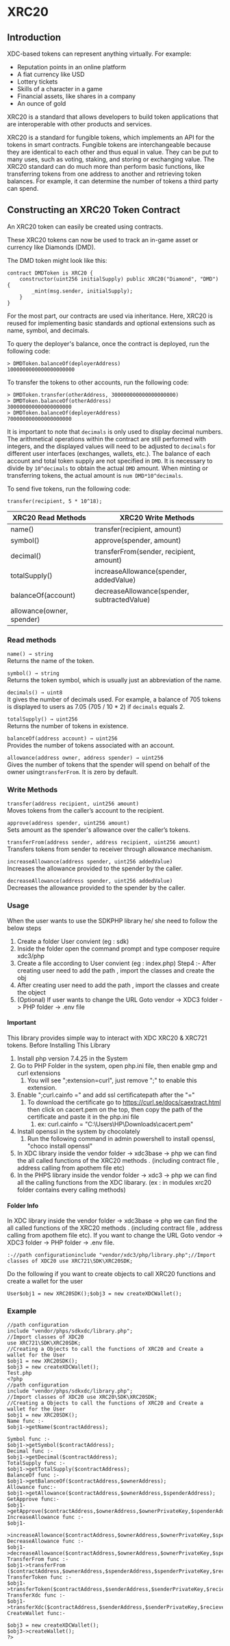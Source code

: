 # XRC20

## Introduction

XDC-based tokens can represent anything virtually. For example:

* Reputation points in an online platform
* A fiat currency like USD
* Lottery tickets
* Skills of a character in a game
* Financial assets, like shares in a company
* An ounce of gold

XRC20 is a standard that allows developers to build token applications that are interoperable with other products and services.

XRC20 is a standard for fungible tokens, which implements an API for the tokens in smart contracts. Fungible tokens are interchangeable because they are identical to each other and thus equal in value. They can be put to many uses, such as voting, staking, and storing or exchanging value. The XRC20 standard can do much more than perform basic functions, like transferring tokens from one address to another and retrieving token balances. For example, it can determine the number of tokens a third party can spend.

## **Constructing an XRC20 Token Contract**

An XRC20 token can easily be created using contracts.&#x20;

These XRC20 tokens can now be used to track an in-game asset or currency like Diamonds (DMD).

The DMD token might look like this:

```
contract DMDToken is XRC20 {
    constructor(uint256 initialSupply) public XRC20("Diamond", "DMD") {
        _mint(msg.sender, initialSupply);
    }
}
```

For the most part, our contracts are used via inheritance. Here, XRC20 is reused for implementing basic standards and optional extensions such as name, symbol, and decimals.

To query the deployer's balance, once the contract is deployed, run the following code:

```
> DMDToken.balanceOf(deployerAddress)
1000000000000000000000
```

To transfer the tokens to other accounts, run the following code:

```
> DMDToken.transfer(otherAddress, 300000000000000000000)
> DMDToken.balanceOf(otherAddress)
300000000000000000000
> DMDToken.balanceOf(deployerAddress)
700000000000000000000
```

It is important to note that `decimals` is only used to display decimal numbers. The arithmetical operations within the contract are still performed with integers, and the displayed values will need to be adjusted to `decimals` for different user interfaces (exchanges, wallets, etc.). The balance of each account and total token supply are not specified in `DMD`. It is necessary to divide by `10^decimals` to obtain the actual `DMD` amount. When minting or transferring tokens, the actual amount is `num DMD*10^decimals`.

To send five tokens, run the following code:

```
transfer(recipient, 5 * 10^18);
```

| XRC20 Read Methods        | XRC20 Write Methods                         |
| ------------------------- | ------------------------------------------- |
| name()                    | transfer(recipient, amount)                 |
| symbol()                  | approve(spender, amount)                    |
| decimal()                 | transferFrom(sender, recipient, amount)     |
| totalSupply()             | increaseAllowance(spender, addedValue)      |
| balanceOf(account)        | decreaseAllowance(spender, subtractedValue) |
| allowance(owner, spender) |                                             |

### Read methods

`name() → string`\
Returns the name of the token.

`symbol() → string`\
Returns the token symbol, which is usually just an abbreviation of the name.

`decimals() → uint8`\
It gives the number of decimals used. For example, a balance of 705 tokens is displayed to users as 7.05 (705 / 10 \* 2) if `decimals` equals 2.

`totalSupply() → uint256`\
Returns the number of tokens in existence.

`balanceOf(address account) → uint256`\
Provides the number of tokens associated with an account.

`allowance(address owner, address spender) → uint256`\
Gives the number of tokens that the spender will spend on behalf of the owner using`transferFrom`. It is zero by default.

### Write Methods

&#x20;`transfer(address recipient, uint256 amount)`\
Moves tokens from the caller’s account to the recipient.

`approve(address spender, uint256 amount)`\
Sets amount as the spender's allowance over the caller’s tokens.

`transferFrom(address sender, address recipient, uint256 amount)`\
Transfers tokens from sender to receiver through allowance mechanism.

`increaseAllowance(address spender, uint256 addedValue)`\
Increases the allowance provided to the spender by the caller.

`decreaseAllowance(address spender, uint256 addedValue)`\
Decreases the allowance provided to the spender by the caller.

### Usage

When the user wants to use the SDKPHP library he/ she need to follow the below steps

1. Create a folder User convient (eg : sdk)
2. Inside the folder open the command prompt and type composer require xdc3/php
3. Create a file according to  User convient (eg : index.php) Step4 :- After creating user need to add the path , import the classes and create the obj
4. After creating user need to add the path , import the classes and create the object
5. (Optional) If user wants to change the URL Goto vendor -> XDC3 folder -> PHP folder -> .env file

#### Important

This library provides simple way to interact with XDC XRC20 & XRC721 tokens.  Before Installing This Library

1. Install php version 7.4.25 in the System
2. Go to PHP Folder in the system, open php.ini file, then enable gmp and curl extensions
   1. You will see ";extension=curl", just remove ";" to enable this extension.
3. Enable ";curl.cainfo =" and add ssl certificatepath after the "="
   1. To download the certificate go to https://curl.se/docs/caextract.html then click on cacert.pem on the top, then copy the path of the certificate and paste it in the php.ini file
      1. ex: curl.cainfo = "C:\Users\HP\Downloads\cacert.pem"
4. Install openssl in the system by chocolately
   1. Run the following command in admin powershell to install openssl, "choco install openssl"
5. In XDC library inside the vendor folder -> xdc3base -> php we can find the all called functions of the XRC20 methods . (including contract file , address calling from apothem file etc)
6. In the PHPS library inside the vendor folder -> xdc3 -> php we can find all the calling functions from the XDC libarary. (ex : in modules xrc20 folder contains every calling methods)

#### Folder Info

In XDC library inside the vendor folder -> xdc3base -> php we can find the all called functions of the XRC20 methods . (including contract file , address calling from apothem file etc).  If you want to change the URL Goto vendor -> XDC3 folder -> PHP folder -> .env file.

```
:-//path configurationinclude "vendor/xdc3/php/library.php";//Import classes of XDC20 use XRC721\SDK\XRC20SDK;
```

Do the following if you want to create objects to call XRC20 functions and create a wallet for the user

```
User$obj1 = new XRC20SDK();$obj3 = new createXDCWallet();
```

### Example

```
//path configuration
include "vendor/phps/sdkxdc/library.php";
//Import classes of XDC20
use XRC721\SDK\XRC20SDK;
//Creating a Objects to call the functions of XRC20 and Create a wallet for the User
$obj1 = new XRC20SDK();
$obj3 = new createXDCWallet();
Test.php
<?php
//path configuration
include "vendor/phps/sdkxdc/library.php";
//Import classes of XDC20 use XRC20\SDK\XRC20SDK;
//Creating a Objects to call the functions of XRC20 and Create a wallet for the User
$obj1 = new XRC20SDK();
Name func :-
$obj1->getName($contractAddress);
 
Symbol func :-
$obj1->getSymbol($contractAddress);
Decimal func :-
$obj1->getDecimal($contractAddress);
TotalSupply func :-
$obj1->getTotalSupply($contractAddress);
BalanceOf func :-
$obj1->getBalanceOf($contractAddress,$ownerAddress);
Allowance func:-
$obj1->getAllowance($contractAddress,$ownerAddress,$spenderAddress);
GetApprove func:-
$obj1->getApprove($contractAddress,$ownerAddress,$ownerPrivateKey,$spenderAddress,$tokenAmount);;
IncreaseAllowance func :-
$obj1-

>increaseAllowance($contractAddress,$ownerAddress,$ownerPrivateKey,$spenderAddress,$tokenAmount);
DecreaseAllowance func :-
$obj1->decreaseAllowance($contractAddress,$ownerAddress,$ownerPrivateKey,$spenderAddress,$tokenAmount);
TransferFrom func :-
$obj1->transferFrom ($contractAddress,$ownerAddress,$spenderAddress,$spenderPrivateKey,$recieverAddress,$tokenAmount);
TransferToken func :-
$obj1->transferToken($contractAddress,$senderAddress,$senderPrivateKey,$recieverAddress,$tokenAmount);
TransferXdc func :-
$obj1->transferXdc($contractAddress,$senderAddress,$senderPrivateKey,$recieverAddress,$xdcAmount);
CreateWallet func:-

$obj3 = new createXDCWallet();
$obj3->createWallet();
?>

```
